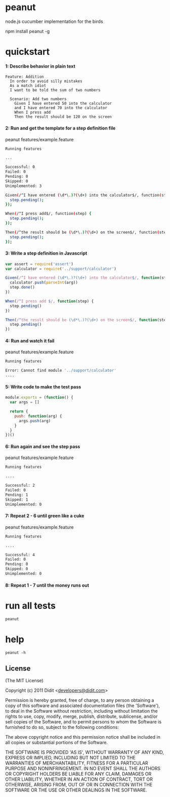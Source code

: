 
# peanut

  node.js cucumber implementation for the birds

  npm install peanut -g

# quickstart

#### 1: Describe behavior in plain text

```cucumber
Feature: Addition
  In order to avoid silly mistakes
  As a match idiot
  I want to be told the sum of two numbers

  Scenario: Add two numbers
    Given I have entered 50 into the calculator
    and I have entered 70 into the calculator
    When I press add
    Then the result should be 120 on the screen
```

#### 2: Run and get the template for a step definition file
peanut features/example.feature

```bash
Running features

...

Successful: 0
Failed: 0
Pending: 0
Skipped: 0
Unimplemented: 3

Given(/^I have entered (\d*\.)?(\d+) into the calculator$/, function(step, arg) {
  step.pending();
});

When(/^I press add$/, function(step) {
  step.pending();
});

Then(/^the result should be (\d*\.)?(\d+) on the screen$/, function(step, arg) {
  step.pending();
});
```

#### 3: Write a step definition in Javascript

```javascript
var assert = require('assert')
var calculator = require('../support/calculator')

Given(/^I have entered (\d*\.)?(\d+) into the calculator$/, function(step, arg) {
  calculator.push(parseInt(arg))
  step.done()
})

When(/^I press add $/, function(step) {
  step.pending()
})

Then(/^the result should be (\d*\.)?(\d+) on the screen$/, function(step, arg) {
  step.pending()
})
```

#### 4: Run and watch it fail
peanut features/example.feature

```bash
Running features

Error: Cannot find module '../support/calculator'
....
```

#### 5: Write code to make the test pass

```javascript
module.exports = (function() {
  var args = []

  return {
    push: function(arg) {
      args.push(arg)
    }
  }
})()
```

#### 6: Run again and see the step pass
peanut features/example.feature

```bash
Running features

....

Successful: 2
Failed: 0
Pending: 1
Skipped: 1
Unimplemented: 0
```

#### 7: Repeat 2 - 6 until green like a cuke
peanut features/example.feature

```bash
Running features

....

Successful: 4
Failed: 0
Pending: 0
Skipped: 0
Unimplemented: 0
```

#### 8: Repeat 1 - 7 until the money runs out

# run all tests

    peanut

# help

    peanut -h

## License

(The MIT License)

Copyright (c) 2011 Didit &lt;developers@didit.com&gt;

Permission is hereby granted, free of charge, to any person obtaining
a copy of this software and associated documentation files (the
'Software'), to deal in the Software without restriction, including
without limitation the rights to use, copy, modify, merge, publish,
distribute, sublicense, and/or sell copies of the Software, and to
permit persons to whom the Software is furnished to do so, subject to
the following conditions:

The above copyright notice and this permission notice shall be
included in all copies or substantial portions of the Software.

THE SOFTWARE IS PROVIDED 'AS IS', WITHOUT WARRANTY OF ANY KIND,
EXPRESS OR IMPLIED, INCLUDING BUT NOT LIMITED TO THE WARRANTIES OF
MERCHANTABILITY, FITNESS FOR A PARTICULAR PURPOSE AND NONINFRINGEMENT.
IN NO EVENT SHALL THE AUTHORS OR COPYRIGHT HOLDERS BE LIABLE FOR ANY 
CLAIM, DAMAGES OR OTHER LIABILITY, WHETHER IN AN ACTION OF CONTRACT,
TORT OR OTHERWISE, ARISING FROM, OUT OF OR IN CONNECTION WITH THE 
SOFTWARE OR THE USE OR OTHER DEALINGS IN THE SOFTWARE.
